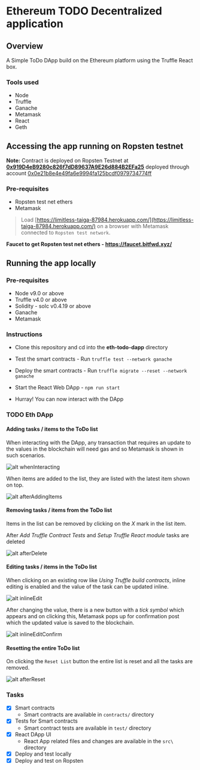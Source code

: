 # Ethereum TODO Decentralized application

## Overview
A Simple ToDo DApp build on the Ethereum platform using the Truffle React box.

### Tools used
* Node
* Truffle
* Ganache
* Metamask
* React
* Geth

## Accessing the app running on Ropsten testnet

**Note:** Contract is deployed on Ropsten Testnet at **[0x919D4eB9280c826f7dD89637A9E26d884B2EFa25](https://ropsten.etherscan.io/address/0x919d4eb9280c826f7dd89637a9e26d884b2efa25)** deployed through account [0x0e21b8e4e49fa6e9994fa125bcdf0979734774ff](https://ropsten.etherscan.io/address/0x0e21b8e4e49fa6e9994fa125bcdf0979734774ff)

### Pre-requisites

* Ropsten test net ethers
* Metamask

>Load [https://limitless-taiga-87984.herokuapp.com/](https://limitless-taiga-87984.herokuapp.com/) on a browser with Metamask connected to `Ropsten test network`.

**Faucet to get Ropsten test net ethers - https://faucet.bitfwd.xyz/**

## Running the app locally

### Pre-requisites

* Node v9.0 or above
* Truffle v4.0 or above
* Solidity - solc v0.4.19 or above
* Ganache
* Metamask

### Instructions

* Clone this repository and cd into the **eth-todo-dapp** directory

* Test the smart contracts - Run `truffle test --network ganache`

* Deploy the smart contracts - Run `truffle migrate --reset --network ganache`

* Start the React Web DApp - `npm run start`

* Hurray! You can now interact with the DApp

### TODO Eth DApp

#### Adding tasks / items to the ToDo list
When interacting with the DApp, any transaction that requires an update to the values in the blockchain will need gas and so Metamask is shown in such scenarios.

![alt whenInteracting](images/whenInteracting.png)

When items are added to the list, they are listed with the latest item shown on top.

![alt afterAddingItems](images/afterAddingItems.png)

#### Removing tasks / items from the ToDo list
Items in the list can be removed by clicking on the *X* mark
in the list item.

After *Add Truffle Contract Tests* and *Setup Truffle React module* tasks are deleted

![alt afterDelete](images/afterDelete.png)

#### Editing tasks / items in the ToDo list
When clicking on an existing row like *Using Truffle build contracts*, inline editing is enabled and the value of the task can be updated inline.

![alt inlineEdit](images/inlineEdit.png)

After changing the value, there is a new button with a *tick symbol* which appears and on clicking this, Metamask pops up for confirmation post which the updated value is saved to the blockchain.

![alt inlineEditConfirm](images/inlineEditConfirm.png)

#### Resetting the entire ToDo list
On clicking the `Reset List` button the entire list is reset and all the tasks are removed.

![alt afterReset](images/afterReset.png)

### Tasks
* [x] Smart contracts
    * Smart contracts are available in `contracts/` directory
* [x] Tests for Smart contracts
    * Smart contract tests are available in `test/` directory
* [x] React DApp UI
    * React App related files and changes are available in the `src\` directory
* [x] Deploy and test locally
* [x] Deploy and test on Ropsten
